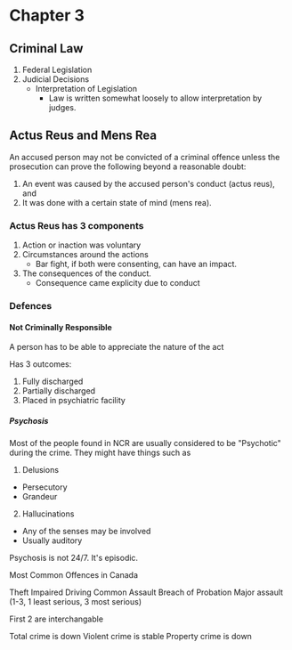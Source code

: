 # Chapter 3

## Criminal Law

1. Federal Legislation
2. Judicial Decisions
    - Interpretation of Legislation
      - Law is written somewhat loosely to allow interpretation by judges.

## Actus Reus and Mens Rea

An accused person may not be convicted of a criminal offence unless the prosecution can prove the following beyond a reasonable doubt:

1. An event was caused by the accused person's conduct (actus reus), and
2. It was done with a certain state of mind (mens rea).

### Actus Reus has 3 components

1. Action or inaction was voluntary
2. Circumstances around the actions
    - Bar fight, if both were consenting, can have an impact.
3. The consequences of the conduct.
    - Consequence came explicity due to conduct

### Defences

#### Not Criminally Responsible

A person has to be able to appreciate the nature of the act

Has 3 outcomes:

1. Fully discharged
2. Partially discharged
3. Placed in psychiatric facility


##### Psychosis

Most of the people found in NCR are usually considered to be "Psychotic" during the crime.
They might have things such as
1. Delusions
  - Persecutory
  - Grandeur
2. Hallucinations
  - Any of the senses may be involved
  - Usually auditory

Psychosis is not 24/7. It's episodic.

Most Common Offences in Canada


Theft
Impaired Driving
Common Assault
Breach of Probation
Major assault (1-3, 1 least serious, 3 most serious)

First 2 are interchangable

Total crime is down
Violent crime is stable
Property crime is down